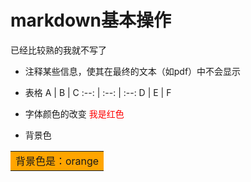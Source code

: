 # markdown基本操作
已经比较熟的我就不写了

+ 注释某些信息，使其在最终的文本（如pdf）中不会显示
<!---要考试了你还不准备，大傻子-->

+ 表格
A | B | C
:--: | :--: | :--:
D | E | F

+ 字体颜色的改变
<font color=red>我是红色</font>

+ 背景色
<table><tr><td bgcolor=orange>背景色是：orange</td></tr></table>










